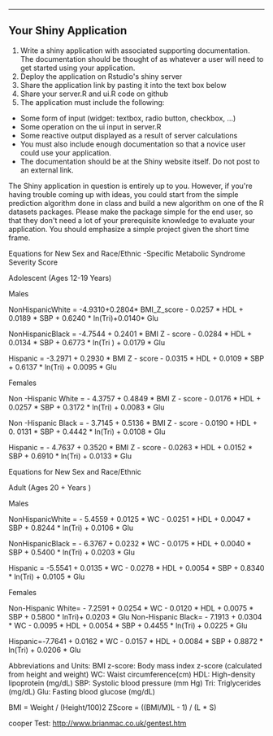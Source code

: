 ---
## Your Shiny Application

1. Write a shiny application with associated supporting documentation. The documentation should be thought of as whatever a user will need to get started using your application.
2. Deploy the application on Rstudio's shiny server
3. Share the application link by pasting it into the text box below
4. Share your server.R and ui.R code on github
5. The application must include the following:
- Some form of input (widget: textbox, radio button, checkbox, ...)
- Some operation on the ui input in server.R
- Some reactive output displayed as a result of server calculations
- You must also include enough documentation so that a novice user could use your application.
- The documentation should be at the Shiny website itself. Do not post to an external link.

The Shiny application in question is entirely up to you. However, if you're having trouble coming up with ideas, you could start from the simple prediction algorithm done in class and build a new algorithm on one of the R datasets packages. Please make the package simple for the end user, so that they don't need a lot of your prerequisite knowledge to evaluate your application. You should emphasize a simple project given the short time frame.  

Equations for New Sex and Race/Ethnic -Specific Metabolic Syndrome  Severity Score

Adolescent (Ages 12-19 Years)

Males

NonHispanicWhite = -4.9310+0.2804* BMI_Z_score - 0.0257 * HDL + 0.0189 * SBP + 0.6240 * ln(Tri)+0.0140* Glu

NonHispanicBlack = -4.7544 + 0.2401 * BMI Z - score - 0.0284 * HDL + 0.0134 * SBP + 0.6773 * ln(Tri ) + 0.0179 *  Glu 

Hispanic = -3.2971 + 0.2930 * BMI Z - score - 0.0315 * HDL + 0.0109 * SBP + 0.6137 * ln(Tri) + 0.0095 *  Glu 


Females 

Non -Hispanic White = - 4.3757 + 0.4849 * BMI Z - score - 0.0176 * HDL + 0.0257 * SBP + 0.3172 * ln(Tri) + 0.0083 *  Glu 

Non -Hispanic Black = - 3.7145 + 0.5136 * BMI Z - score - 0.0190 * HDL + 0. 0131 * SBP + 0.4442 * ln(Tri) + 0.0108 * Glu

Hispanic = - 4.7637 + 0.3520 * BMI Z - score - 0.0263 * HDL + 0.0152 * SBP + 0.6910 * ln(Tri) + 0.0133 *  Glu


Equations for New Sex and Race/Ethnic

Adult (Ages 20 + Years ) 

Males 

NonHispanicWhite = - 5.4559 + 0.0125 *  WC - 0.0251 * HDL + 0.0047 * SBP + 0.8244 * ln(Tri) + 0.0106 * Glu

NonHispanicBlack = - 6.3767 + 0.0232 *  WC - 0.0175 * HDL + 0.0040 * SBP + 0.5400 * ln(Tri) + 0.0203 * Glu

Hispanic = -5.5541 + 0.0135 * WC - 0.0278 * HDL + 0.0054 * SBP + 0.8340 * ln(Tri) + 0.0105 * Glu

Females

Non-Hispanic White= - 7.2591 + 0.0254 *  WC - 0.0120 * HDL + 0.0075 * SBP + 0.5800 * lnTri)+ 0.0203 * Glu
Non-Hispanic Black= - 7.1913  + 0.0304 *  WC - 0.0095 * HDL + 0.0054 * SBP + 0.4455 * ln(Tri) + 0.0225 * Glu

Hispanic=-7.7641 + 0.0162 *  WC - 0.0157 * HDL + 0.0084 * SBP + 0.8872 * ln(Tri) + 0.0206 * Glu 

Abbreviations and Units:
BMI z-score: Body mass index z-score (calculated from height and weight)
WC: Waist circumference(cm)
HDL: High-density lipoprotein (mg/dL)
SBP: Systolic blood pressure (mm Hg)
Tri: Triglycerides (mg/dL)
Glu: Fasting blood glucose (mg/dL)

BMI = Weight / (Height/100)2
ZScore = ((BMI/M)L - 1) / (L * S)

cooper Test: http://www.brianmac.co.uk/gentest.htm